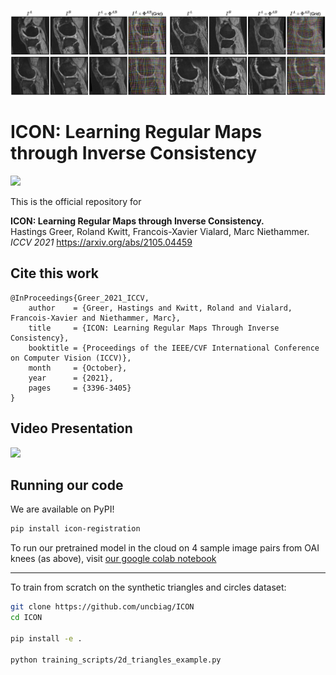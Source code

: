 ![Demo figure](notebooks/paper_figures/Intro_NewLabels-2.png)


# ICON: Learning Regular Maps through Inverse Consistency

[<img src="https://github.com/uncbiag/ICON/actions/workflows/test-action.yml/badge.svg">](https://github.com/uncbiag/ICON/actions)


This is the official repository for  

**ICON: Learning Regular Maps through Inverse Consistency.**   
Hastings Greer, Roland Kwitt, Francois-Xavier Vialard, Marc Niethammer.  
_ICCV 2021_ https://arxiv.org/abs/2105.04459

## Cite this work
```
@InProceedings{Greer_2021_ICCV,
    author    = {Greer, Hastings and Kwitt, Roland and Vialard, Francois-Xavier and Niethammer, Marc},
    title     = {ICON: Learning Regular Maps Through Inverse Consistency},
    booktitle = {Proceedings of the IEEE/CVF International Conference on Computer Vision (ICCV)},
    month     = {October},
    year      = {2021},
    pages     = {3396-3405}
}
```

## Video Presentation

[<img src="https://img.youtube.com/vi/7kZsJ3zWDCA/maxresdefault.jpg" width="50%">](https://youtu.be/7kZsJ3zWDCA)


## Running our code

We are available on PyPI!
```bash
pip install icon-registration
```

To run our pretrained model in the cloud on 4 sample image pairs from OAI knees (as above), visit [our google colab notebook](https://colab.research.google.com/drive/1Pd3ua_NZTem3xtBvDxertzi7u3E233ZL?usp=sharing)

----------------

To train from scratch on the synthetic triangles and circles dataset:

```bash
git clone https://github.com/uncbiag/ICON
cd ICON

pip install -e .

python training_scripts/2d_triangles_example.py
```


